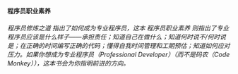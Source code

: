 #### 程序员职业素养

###### 程序员修炼之道 指出了如何成为专业程序员，这本 程序员职业素养 则指出了专业程序员应该是什么样子——承担责任；知道自己在做什么；知道何时说不/何时说是；在正确的时间编写正确的代码；懂得自我时间管理和工期预估；知道如何应对压力。如果你想成为专业程序员（Professional Developer）（而不是码农（Code Monkey）），这本书会为你指明前进的方向。



